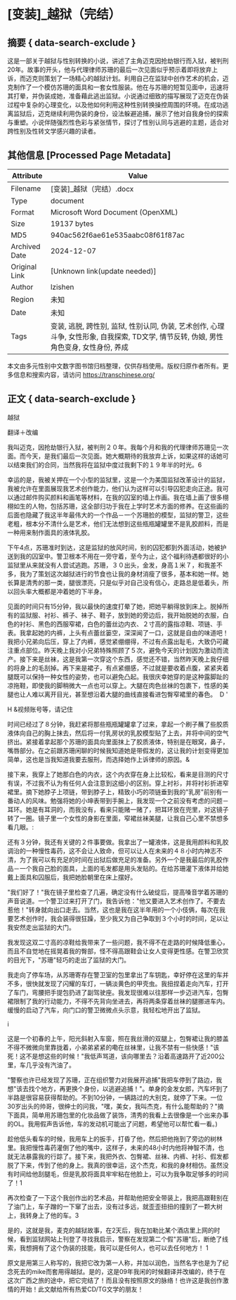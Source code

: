 # [变装]_越狱（完结）



## 摘要  { data-search-exclude }

<!-- tcd_abstract -->
这是一部关于越狱与性别转换的小说，讲述了主角迈克因抢劫银行而入狱，被判刑20年。故事的开头，他与代理律师苏珊的最后一次见面似乎预示着即将放弃上诉，而迈克则策划了一场精心的越狱计划。利用自己在监狱中创作艺术的机会，迈克制作了一个模仿苏珊的面具和一套女性服装。他在与苏珊的短暂见面中，迅速将其打晕，并伪装成她，准备藉此逃出监狱。小说通过细致的描写展现了迈克在伪装过程中复杂的心理变化，以及他如何利用这种性别转换操控周围的环境。在成功逃离监狱后，迈克继续利用伪装的身份，设法躲避追捕，展示了他对自我身份的探索与重塑。小说伴随强烈性色彩与紧张情节，探讨了性别认同与逃避的主题，适合对跨性别及性转文学感兴趣的读者。

<!-- tcd_abstract_end -->

## 其他信息 [Processed Page Metadata]

| Attribute       | Value                                  |
|-----------------|----------------------------------------|
| Filename        | [变装]_越狱（完结）.docx                             |
| Type            | document                                 |
| Format          | Microsoft Word Document (OpenXML)                               |
| Size            | 19137 bytes                           |
| MD5             | 940ac562f6ae61e535aabc08f61f87ac                                  |
| Archived Date   | 2024-12-07                             |
| Original Link   | [Unknown link(update needed)]                         |
| Author          | lzishen                               |
| Region          | 未知                               |
| Date            | 未知                                 |
| Tags            | 变装, 逃脱, 跨性别, 监狱, 性别认同, 伪装, 艺术创作, 心理斗争, 女性形象, 自我探索, TD文学, 情节反转, 伪娘, 男性角色变身, 女性身份, 养成                                 |

本文由多元性别中文数字图书馆归档整理，仅供存档使用。版权归原作者所有。更多信息和搜索内容，请访问 <https://transchinese.org/>


## 正文 { data-search-exclude }

<!-- tcd_main_text -->
越狱



翻译＋改编







我叫迈克，因抢劫银行入狱，被判刑２０年。我每个月和我的代理律师苏珊见一次面。而今天，是我们最后一次见面。她大概期待的我放弃上诉，如果这样的话她可以结束我们的合同，当然我将在监狱中度过我剩下的１９年半的时光。6



幸运的是，我被关押在一个小型的监狱里，这是一个为美国监狱改革设计的监狱，我被允许在里面展现我艺术创作能力，他们认为这样可以引导囚犯走向正途。我可以通过邮件购买颜料和画笔等材料，在我的囚室的墙上作画。我在墙上画了很多栩栩如生的人物，包括苏珊，这全部归功于我在上学时艺术方面的修养。在这些画的后面也隐藏了我这半年最伟大的一个作品－一个苏珊脸的模型，监狱的警卫，这些老粗，根本分不清什么是艺术，他们无法想到这些瓶瓶罐罐里不是乳胶颜料，而是一种用来制作面具的液体乳胶。





下午4点，苏珊准时到达，这是监狱的放风时间，别的囚犯都到外面活动，她被护送到我的囚室中。警卫根本不用在一旁守着，至今为止，这个福利待遇都很好的小监狱里从来就没有人尝试逃跑。苏珊，３０出头，金发，身高１米７，和我差不多，我为了策划这次越狱进行的节食也让我的身材消瘦了很多，基本和她一样。她长算是清秀的那一类，腿很漂亮，只是似乎对自己没有信心，走路总是低着头，所以回头率大概都是冲着她的下半身。





见面的时间只有15分钟，我以最快的速度打晕了她，把她平躺得放到床上。脱掉所有的监狱服、衬衫、裤子、袜子、鞋子，放到她的旁边后，我开始脱她的衣服，白色的衬衫、黑色的西服窄裙，白色的蕾丝边内衣、２寸高的露指凉鞋、项链、手表。我拿起她的内裤，上头有点蕾丝篓空，深深闻了一口，这就是自由的味道吧！我把小兄弟向后压，穿上了内裤，感觉紧绷绷得，不过有点露出耻毛，大致仍可藏注重点部位。昨天晚上我对小兄弟特殊照顾了５次，避免今天的计划因为激动而流产。接下来是丝袜，这是我第一次穿这个东西，感觉还不错，当然昨天晚上我仔细的将身上的毛刮掉。再下来是裙子，有点紧绷感，不过就是要收着点腹，紧紧夹着腿既可以保持一种女性的姿势，也可以避免凸起。我很庆幸她穿的是这种露脚趾的凉拖鞋，即使我的脚稍微大一点也可以穿上。大腿在肉色丝袜的包裹下，性感的美腿也让人难以离开目光，甚至想沿着大腿的曲线直接看进包臀窄裙里的春色。  D '

H &视频账号等，请记住



时间已经过了８分钟，我赶紧将那些瓶瓶罐罐拿了过来，拿起一个刷子蘸了些胶质液体向自己的胸上抹去，然后将一付乳房状的乳胶模型贴了上去，并将中间的空气挤出。紧接着拿起那个苏珊的面具向里面抹上了胶质液体，特别是在眼窝，鼻子，嘴唇部分。在之前跟苏珊闲聊的时候我知道她是带假发的，这让我的计划变得更加简单，这也是当我知道我要去服刑，而选择她作上诉律师的原因。&



接下来，我穿上了她那白色的内衣，这个内衣穿在身上比较松，看来是目测的尺寸有误，不过我不认为有任何人会注意到这细小的区别。穿上衬衫，并将衬衫折进窄裙里。摘下她脖子上项链，带到脖子上，精致小巧的项链垂到我的"乳房"前别有一番动人的风味。勉强将她的小坤表带到手腕上，我发现一个之前没有考虑的问题－耳环。她是有耳洞的，而我没有，看来只能赌一赌了，把耳环放在兜里，对这镜子转了一圈。镜子里一个女性的身影在里面，窄裙丝袜美腿，让我自己心里不禁想多看几眼。:





还有３分钟，我还有关键的２件事要做。我拿出了一罐液体，这是我用颜料和乳胶调治的一种慢性毒药，这不会让人致命，但可以让人在未来的４８小时内神志不清，为了我可以有充足的时间在出狱后做充足的准备。另外一个是我最后的乳胶作品－一个我自己脸的面具，上面的毛发都是用头发贴的。在给苏珊灌下液体并给她戴上面具和囚服后，我把她脸朝里在床上摆好。



"我们好了！"我在镜子里检查了几遍，确定没有什么破绽后，提高嗓音学着苏珊的声音说道。一个警卫过来打开了门，我告诉他："他又要进入艺术创作了。不要去惹他！"转身就向出口走去。当然，这也是我在这半年用的一个小伎俩，每次在我要艺术创作时，我会装得很狂躁，至少我又为自己争取到３个小时的时间，足以让我安然走出监狱的大门。



我发现这双二寸高的凉鞋给我带来了一些问题，我不得不在走路的时候降低重心，而且不自觉地在摇晃着我的臀部，怪不得高跟鞋会让女人变得更性感。在警卫欣赏的目光下，"苏珊"轻巧的走出了监狱的大门。



我走向了停车场，从苏珊寄存在警卫室的包里拿出了车钥匙，幸好停在这里的车并不多，很快就发现了闪耀的车灯，一辆淡黄色的甲壳虫。我扭捏着走向汽车，打开了车门，弯腰把手提包扔进了副驾驶座。我发现很难以往那样一步迈进汽车，包臀裙限制了我的行动能力，不得不先背向坐进去，再将两条穿着丝袜的腿挪进车内。缓慢的启动了汽车，向门口的警卫微微点头示意，我轻松地开出了监狱。



i 



这是一个初春的上午，阳光斜射入车窗，照在我丝滑的双腿上，包臀裙让我的膝盖不得不微微向里靠拢着，小弟弟紧紧的嘞在丝袜里，让我不禁有一些快感！"该死！这不是想这些的时候！"我低声骂道，该向哪里去？沿着高速路开了近200公里，车几乎没有汽油了。





"警察也许已经发现了苏珊，正在组织警力对我展开追捕"我把车停到了路边，我想"该去找个地方，再更换个身份，以逃避追捕！"。单身的金发女郎，汽车坏到了半路是很容易获得帮助的。不到10分钟，一辆路过的大别克，就停了下来。一位30岁出头的帅哥，很绅士的问我，"嘿，美女，我叫杰克，有什么能帮助的？"摘下面具，简单用苏珊包里的化妆品做了装饰，清秀的我看上去很像是一个出来办事的OL。我用假声告诉他，车的发动机可能出了问题，希望他可以帮忙看一看。)



趁他低头看车的时候，我用车上的扳手，打昏了他，然后把他拖到了旁边的树林里。我把慢性毒药灌倒了他的嘴中，这样子，未来的48小时内他将神智不清，也就无法暴露我的行踪了。接下来，我把外衣、包臀裙、丝袜、内裤、衬衫、假发都脱了下来，传到了他的身上。我真的很幸运，这个杰克，和我的身材相仿。虽然没有时间给他刮腿毛，但是乳胶将面具牢牢粘在他脸上，可以为我争取足够多的时间了！1





再次检查了一下这个我创作出的艺术品，并帮助他把安全带装上，我把高跟鞋别在了油门上，车子蹭的一下窜了出去，没有过多远，就歪歪扭扭的撞到了一颗大树上，我转身上了他的车。3





是的，这就是我，麦克的越狱故事，在2天后，我在加勒比某个酒店里上网的时候，看到监狱网站上刊登了寻找我启示，警察在发现第二个假"苏珊"后，断绝了线索，我想拥有了这个伪装的技能，我可以是任何人，也可以去任何地方！ 1



原文是用第三人称写的，我把它改为第一人称，并加以润色，当然名字也是为了纪念死去的mike而套用得越狱。是的，这是09年我闲的时候翻译并改编的，终于在这次广西之旅的途中，把它完结了！而且没有按照原文的脉络！也许这是我创作激情的开始！此文献给所有热爱CD/TG文学的朋友！
<!-- tcd_main_text_end -->

